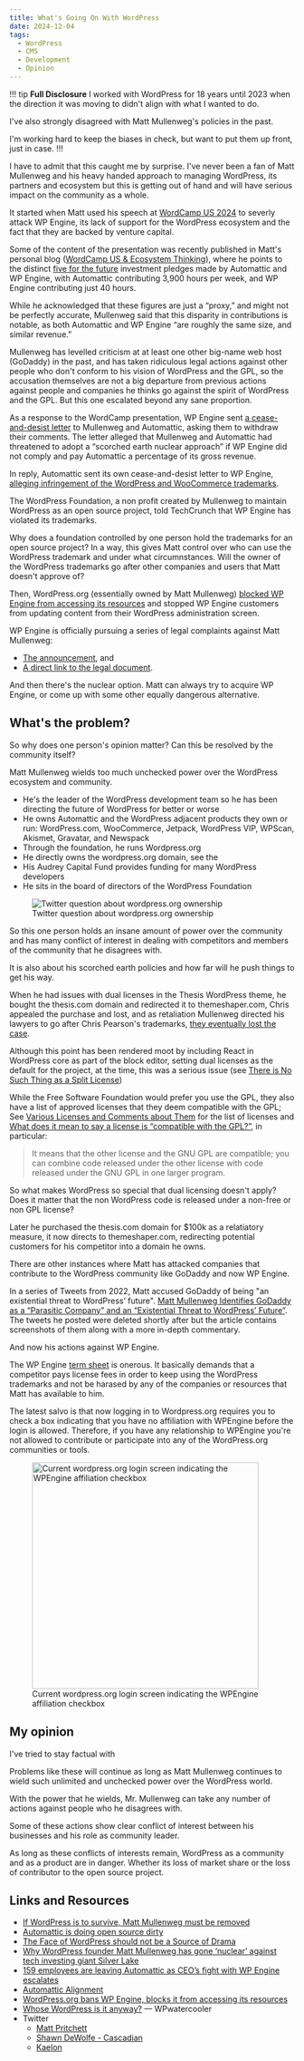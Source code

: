 ```yaml
---
title: What's Going On With WordPress
date: 2024-12-04
tags:
  - WordPress
  - CMS
  - Development
  - Opinion
---
```


!!! tip **Full Disclosure**
I worked with WordPress for 18 years until 2023 when the direction it was moving to didn't align with what I wanted to do.

I've also strongly disagreed with Matt Mullenweg's policies in the past.

I'm working hard to keep the biases in check, but want to put them up front, just in case.
!!!


I have to admit that this caught me by surprise. I've never been a fan of Matt Mullenweg and his heavy handed approach to managing WordPress, its partners and ecosystem but this is getting out of hand and will have serious impact on the community as a whole.

It started when Matt used his speech at [WordCamp US 2024](https://us.wordcamp.org/2024/about/) to severly attack WP Engine, its lack of support for the WordPress ecosystem and the fact that they are backed by venture capital.

Some of the content of the presentation was recently published in Matt's personal blog ([WordCamp US & Ecosystem Thinking](https://ma.tt/2024/09/ecosystem-thinking/)), where he points to the distinct [five for the future](https://wordpress.org/five-for-the-future/) investment pledges made by Automattic and WP Engine, with Automattic contributing 3,900 hours per week, and WP Engine contributing just 40 hours.

While he acknowledged that these figures are just a “proxy,” and might not be perfectly accurate, Mullenweg said that this disparity in contributions is notable, as both Automattic and WP Engine “are roughly the same size, and similar revenue.”

Mullenweg has levelled criticism at at least one other big-name web host (GoDaddy) in the past, and has taken ridiculous legal actions against other people who don't conform to his vision of WordPress and the GPL, so the accusation themselves are not a big departure from previous actions against people and companies he thinks go against the spirit of WordPress and the GPL. But this one escalated beyond any sane proportion.

As a response to the WordCamp presentation, WP Engine sent [a cease-and-desist letter](https://techcrunch.com/2024/09/23/wp-engine-sends-cease-and-desist-letter-to-automattic-over-mullenwegs-comments/) to Mullenweg and Automattic, asking them to withdraw their comments. The letter alleged that Mullenweg and Automattic had threatened to adopt a “scorched earth nuclear approach” if WP Engine did not comply and pay Automattic a percentage of its gross revenue.

In reply, Automattic sent its own cease-and-desist letter to WP Engine, [alleging infringement of the WordPress and WooCommerce trademarks](https://techcrunch.com/2024/09/25/legal-ping-pong-in-the-wordpress-world-continues-automattic-now-sends-wp-engine-a-cease-and-desist-letter-alleging-trademark-infringement/).

The WordPress Foundation, a non profit created by Mullenweg to maintain WordPress as an open source project, told TechCrunch that WP Engine has violated its trademarks.

Why does a foundation controlled by one person hold the trademarks for an open source project? In a way, this gives Matt control over who can use the WordPress trademark and under what circumnstances. Will the owner of the WordPress trademarks go after other companies and users that Matt doesn't approve of?

Then, WordPress.org (essentially owned by Matt Mullenweg) [blocked WP Engine from accessing its resources](https://techcrunch.com/2024/09/25/wordpress-org-bans-wp-engine-blocks-it-from-accessing-its-resources/) and stopped WP Engine customers from updating content from their WordPress administration screen.

WP Engine is officially pursuing a series of legal complaints against Matt Mullenweg:

* [The announcement](https://x.com/wpengine/status/1841633469685723292?t=Zc5MrODFXpYHhFVC_nJNwQ), and
* [A direct link to the legal document](https://wpengine.com/wp-content/uploads/2024/10/Complaint-WP-Engine-v-Automattic-et-al-with-Exhibit.pdf).

And then there's the nuclear option. Matt can always try to acquire WP Engine, or come up with some other equally dangerous alternative.

## What's the problem?

So why does one person's opinion matter? Can this be resolved by the community itself?

Matt Mullenweg wields too much unchecked power over the WordPress ecosystem and community.

* He's the leader of the WordPress development team so he has been directing the future of WordPress for better or worse
* He owns Automattic and the WordPress adjacent products they own or run: WordPress.com, WooCommerce, Jetpack, WordPress VIP, WPScan, Akismet, Gravatar, and Newspack
* Through the foundation, he runs Wordpress.org
* He directly owns the wordpress.org domain, see the
* His Audrey Capital Fund provides funding for many WordPress developers
* He sits in the board of directors of the WordPress Foundation

<figure>
	<img src='https://joshcollinsworth.com/images/post_images/fire-matt/dotorg.png' alt='Twitter question about wordpress.org ownership'>
	<figcaption>Twitter question about wordpress.org ownership</figcaption>
</figure>


So this one person holds an insane amount of power over the community and has many conflict of interest in dealing with competitors and members of the community that he disagrees with.

It is also about his scorched earth policies and how far will he push things to get his way.

When he had issues with dual licenses in the Thesis WordPress theme, he bought the thesis.com domain and redirected it to themeshaper.com, Chris appealed the purchase and lost, and as retaliation Mullenweg directed his lawyers to go after Chris Pearson's trademarks, [they eventually lost the case](https://wptavern.com/trademark-trial-and-appeal-board-dismisses-automattics-trademark-dispute-against-chris-pearson).

Although this point has been rendered moot by including React in WordPress core as part of the block editor, setting dual licenses as the default for the project, at the time, this was a serious issue (see [There is No Such Thing as a Split License](https://ma.tt/2015/07/licenses-going-dutch/))

While the Free Software Foundation would prefer you use the GPL, they also have a list of approved licenses that they deem compatible with the GPL; See [Various Licenses and Comments about Them](https://www.gnu.org/licenses/license-list.en.html#GPLCompatibleLicenses) for the list of licenses and [What does it mean to say a license is “compatible with the GPL?”](https://www.gnu.org/licenses/gpl-faq.html#WhatDoesCompatMean), in particular:

> It means that the other license and the GNU GPL are compatible; you can combine code released under the other license with code released under the GNU GPL in one larger program.

So what makes WordPress so special that dual licensing doesn't apply? Does it matter that the non WordPress code is released under a non-free or non GPL license?

Later he purchased the thesis.com domain for $100k as a relatiatory measure, it now directs to themeshaper.com, redirecting potential customers for his competitor into a domain he owns.

There are other instances where Matt has attacked companies that contribute to the WordPress community like GoDaddy and now WP Engine.

In a series of Tweets from 2022, Matt accused GoDaddy of being
"an existential threat to WordPress’ future". [Matt Mullenweg Identifies GoDaddy as a “Parasitic Company” and an “Existential Threat to WordPress’ Future”](https://wptavern.com/matt-mullenweg-identifies-godaddy-as-a-parasitic-company-and-an-existential-threat-to-wordpress-future). The tweets he posted were deleted shortly after but the article contains screenshots of them along with a more in-depth commentary.

And now his actions against WP Engine.

The WP Engine [term sheet](https://automattic.com/wp-content/uploads/2024/09/term-sheet-wp-engine-inc.-automattic-trademark-license_09.19.2024-1.pdf) is onerous. It basically demands that a competitor pays license fees in order to keep using the WordPress trademarks and not be harased by any of the companies or resources that Matt has available to him.

The latest salvo is that now logging in to Wordpress.org requires you to check a box indicating that you have no affiliation with WPEngine before the login is allowed. Therefore, if you have any relationship to WPEngine you're not allowed to contribute or participate into any of the WordPress.org communities or tools.

<figure>
	<img src='https://res.cloudinary.com/dfh6ihzvj/image/upload/v1733318290/wp-org-login_stgzvp.png' alt='Current wordpress.org login screen indicating the WPEngine affiliation checkbox' width='400'>
	<figcaption>Current wordpress.org login screen indicating the WPEngine affiliation checkbox</figcaption>
</figure>

## My opinion

I've tried to stay factual with

Problems like these will continue as long as Matt Mullenweg continues to wield such unlimited and unchecked power over the WordPress world.

With the power that he wields, Mr. Mullenweg can take any number of actions against people who he disagrees with.

Some of these actions show clear conflict of interest between his businesses and his role as community leader.

As long as these conflicts of interests remain, WordPress as a community and as a product are in danger. Whether its loss of market share or the loss of contributor to the open source project.

## Links and Resources

* [If WordPress is to survive, Matt Mullenweg must be removed](https://joshcollinsworth.com/blog/fire-matt)
* [Automattic is doing open source dirty](https://world.hey.com/dhh/automattic-is-doing-open-source-dirty-b95cf128)
* [The Face of WordPress should not be a Source of Drama](https://web.archive.org/web/20240923020348/https://natehoffelder.com/blog/the-face-of-wordpress-should-not-be-a-source-of-drama/)
* [Why WordPress founder Matt Mullenweg has gone ‘nuclear’ against tech investing giant Silver Lake](https://www.cnbc.com/2024/10/05/wordpress-ceo-matt-mullenweg-goes-nuclear-on-silver-lake-wp-engine-.html)
* [159 employees are leaving Automattic as CEO’s fight with WP Engine escalates](https://techcrunch.com/2024/10/04/159-employees-are-leaving-automattic-as-ceos-fight-with-wp-engine-escalates/)
* [Automattic Alignment](https://ma.tt/2024/10/alignment/)
* [WordPress.org bans WP Engine, blocks it from accessing its resources](https://techcrunch.com/2024/09/25/wordpress-org-bans-wp-engine-blocks-it-from-accessing-its-resources/)
* [Whose WordPress is it anyway?](https://www.wpwatercooler.com/wpwatercooler/ep484-whose-wordpress-is-it-anyway/) &mdash; WPwatercooler
* Twitter
  * [Matt Pritchett](https://x.com/mrpritchett/status/1839136059386405177)
  * [Shawn DeWolfe - Cascadian](https://x.com/dewolfe001/status/1839172656312234472)
  * [Kaelon](https://x.com/Kaelon/status/1843013559980003682)
